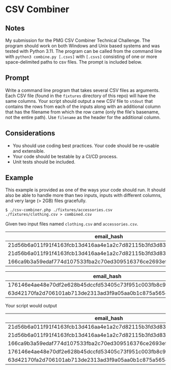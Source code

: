 # CSV Combiner

## Notes

My submission for the PMG CSV Combiner Technical Challenge. The program should work on both Windows and Unix based systems and was tested with Python 3.11. The program can be called from the command line with ```python3 combine.py [.csvs]``` with ```[.csvs]``` consisting of one or more space-delimited paths to csv files. The prompt is included below.

## Prompt

Write a command line program that takes several CSV files as arguments. Each CSV
file (found in the `fixtures` directory of this repo) will have the same
columns. Your script should output a new CSV file to `stdout` that contains the
rows from each of the inputs along with an additional column that has the
filename from which the row came (only the file's basename, not the entire path).
Use `filename` as the header for the additional column.

## Considerations

- You should use coding best practices. Your code should be re-usable and extensible.
- Your code should be testable by a CI/CD process.
- Unit tests should be included.

## Example

This example is provided as one of the ways your code should run. It should also be
able to handle more than two inputs, inputs with different columns, and very large (> 2GB)
files gracefully.

```
$ ./csv-combiner.php ./fixtures/accessories.csv ./fixtures/clothing.csv > combined.csv
```

Given two input files named `clothing.csv` and `accessories.csv`.

| email_hash                                                       | category  |
| ---------------------------------------------------------------- | --------- |
| 21d56b6a011f91f4163fcb13d416aa4e1a2c7d82115b3fd3d831241fd63      | Shirts    |
| 21d56b6a011f91f4163fcb13d416aa4e1a2c7d82115b3fd3d831241fd63      | Pants     |
| 166ca9b3a59edaf774d107533fba2c70ed309516376ce2693e92c777dd971c4b | Cardigans |

| email_hash                                                       | category |
| ---------------------------------------------------------------- | -------- |
| 176146e4ae48e70df2e628b45dccfd53405c73f951c003fb8c9c09b3207e7aab | Wallets  |
| 63d42170fa2d706101ab713de2313ad3f9a05aa0b1c875a56545cfd69f7101fe | Purses   |

Your script would output

| email_hash                                                       | category  | filename        |
| ---------------------------------------------------------------- | --------- | --------------- |
| 21d56b6a011f91f4163fcb13d416aa4e1a2c7d82115b3fd3d831241fd63      | Shirts    | clothing.csv    |
| 21d56b6a011f91f4163fcb13d416aa4e1a2c7d82115b3fd3d831241fd63      | Pants     | clothing.csv    |
| 166ca9b3a59edaf774d107533fba2c70ed309516376ce2693e92c777dd971c4b | Cardigans | clothing.csv    |
| 176146e4ae48e70df2e628b45dccfd53405c73f951c003fb8c9c09b3207e7aab | Wallets   | accessories.csv |
| 63d42170fa2d706101ab713de2313ad3f9a05aa0b1c875a56545cfd69f7101fe | Purses    | accessories.csv |
